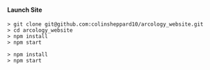 #### Launch Site

```
> git clone git@github.com:colinsheppard10/arcology_website.git
> cd arcology_website
> npm install
> npm start
```

```
> npm install
> npm start
```
